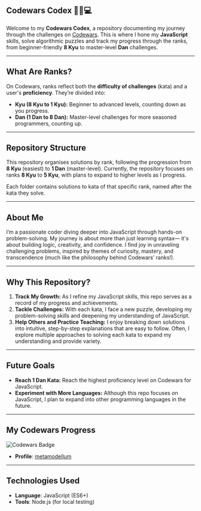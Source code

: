 ## **Codewars Codex** 🧙‍♂️💻  

Welcome to my **Codewars Codex**, a repository documenting my journey through the challenges on [Codewars](https://www.codewars.com). This is where I hone my **JavaScript** skills, solve algorithmic puzzles and track my progress through the ranks, from beginner-friendly **8 Kyu** to master-level **Dan** challenges.


---

## **What Are Ranks?**

On Codewars, ranks reflect both the **difficulty of challenges** (kata) and a user's **proficiency**. They’re divided into:  

- **Kyu (8 Kyu to 1 Kyu):** Beginner to advanced levels, counting down as you progress.
- **Dan (1 Dan to 8 Dan):** Master-level challenges for more seasoned programmers, counting up.  

---

## **Repository Structure**

This repository organises solutions by rank, following the progression from **8 Kyu** (easiest) to **1 Dan** (master-level). Currently, the repository focuses on ranks **8 Kyu** to **5 Kyu**, with plans to expand to higher levels as I progress. 

Each folder contains solutions to kata of that specific rank, named after the kata they solve.  

---

## **About Me**

I’m a passionate coder diving deeper into JavaScript through hands-on problem-solving. My journey is about more than just learning syntax— it's about building logic, creativity, and confidence.
I find joy in unraveling challenging problems, inspired by themes of curiosity, mastery, and transcendence (much like the philosophy behind Codewars’ ranks!).

---

## **Why This Repository?**

1. **Track My Growth:** As I refine my JavaScript skills, this repo serves as a record of my progress and achievements.  
2. **Tackle Challenges:** With each kata, I face a new puzzle, developing my problem-solving skills and deepening my understanding of JavaScript.  
3. **Help Others and Practice Teaching:**  I enjoy breaking down solutions into intuitive, step-by-step explanations that are easy to follow. Often, I explore multiple approaches to solving each kata to expand my understanding and provide variety. 

---


## **Future Goals**


- **Reach 1 Dan Kata:** Reach the highest proficiency level on Codewars for JavaScript.  
- **Experiment with More Languages:** Although this repo focuses on JavaScript, I plan to expand into other programming languages in the future.

---

## My Codewars Progress

![Codewars Badge](https://www.codewars.com/users/metamodellum/badges/large)

- **Profile**: [metamodellum](https://www.codewars.com/users/metamodellum)

---

## Technologies Used

- **Language**: JavaScript (ES6+)
- **Tools**: Node.js (for local testing)

